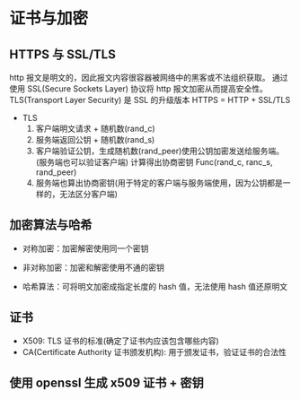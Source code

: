 # 证书与加密

## HTTPS 与 SSL/TLS

http 报文是明文的，因此报文内容很容器被网络中的黑客或不法组织获取。
通过使用 SSL(Secure Sockets Layer) 协议将 http 报文加密从而提高安全性。
TLS(Transport Layer Security) 是 SSL 的升级版本
HTTPS = HTTP + SSL/TLS

- TLS
  1. 客户端明文请求 + 随机数(rand_c)
  2. 服务端返回公钥 + 随机数(rand_s)
  3. 客户端验证公钥，生成随机数(rand_peer)使用公钥加密发送给服务端。(服务端也可以验证客户端)
     计算得出协商密钥 Func(rand_c, ranc_s, rand_peer)
  4. 服务端也算出协商密钥(用于特定的客户端与服务端使用，因为公钥都是一样的，无法区分客户端)

## 加密算法与哈希

- 对称加密：加密解密使用同一个密钥

- 非对称加密：加密和解密使用不通的密钥

- 哈希算法：可将明文加密成指定长度的 hash 值，无法使用 hash 值还原明文


## 证书

- X509: TLS 证书的标准(确定了证书内应该包含哪些内容)
- CA(Certificate Authority 证书颁发机构): 用于颁发证书，验证证书的合法性

## 使用 openssl 生成 x509 证书 + 密钥
